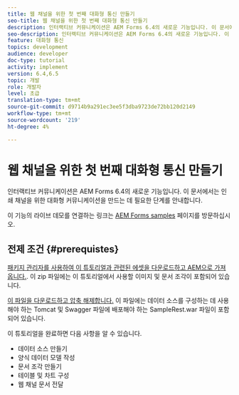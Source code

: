 ```yaml
---
title: 웹 채널을 위한 첫 번째 대화형 통신 만들기
seo-title: 웹 채널을 위한 첫 번째 대화형 통신 만들기
description: 인터랙티브 커뮤니케이션은 AEM Forms 6.4의 새로운 기능입니다. 이 문서에서는 웹 채널에 대한 대화형 커뮤니케이션을 만드는 데 필요한 단계를 안내합니다.
seo-description: 인터랙티브 커뮤니케이션은 AEM Forms 6.4의 새로운 기능입니다. 이 문서에서는 웹 채널에 대한 대화형 커뮤니케이션을 만드는 데 필요한 단계를 안내합니다.
feature: 대화형 통신
topics: development
audience: developer
doc-type: tutorial
activity: implement
version: 6.4,6.5
topic: 개발
role: 개발자
level: 초급
translation-type: tm+mt
source-git-commit: d9714b9a291ec3ee5f3dba9723de72bb120d2149
workflow-type: tm+mt
source-wordcount: '219'
ht-degree: 4%

---
```



# 웹 채널을 위한 첫 번째 대화형 통신 만들기

인터랙티브 커뮤니케이션은 AEM Forms 6.4의 새로운 기능입니다. 이 문서에서는 인쇄 채널을 위한 대화형 커뮤니케이션을 만드는 데 필요한 단계를 안내합니다.

이 기능의 라이브 데모를 연결하는 링크는 [AEM Forms samples](https://forms.enablementadobe.com/content/samples/samples.html?query=0) 페이지를 방문하십시오.

## 전제 조건 {#prerequistes}

[패키지 관리자를 사용하여 이 튜토리얼과 관련된 에셋을 다운로드하고 AEM으로 가져옵니다.](assets/gettingstartedassets.zip). 이 zip 파일에는 이 튜토리얼에서 사용할 이미지 및 문서 조각이 포함되어 있습니다.

[이 파일을 다운로드하고 압축 해제합니다.](assets/warfileandswaggerfile.zip) 이 파일에는 데이터 소스를 구성하는 데 사용해야 하는 Tomcat 및 Swagger 파일에 배포해야 하는 SampleRest.war 파일이 포함되어 있습니다.

이 튜토리얼을 완료하면 다음 사항을 알 수 있습니다.

* 데이터 소스 만들기
* 양식 데이터 모델 작성
* 문서 조각 만들기
* 테이블 및 차트 구성
* 웹 채널 문서 전달




